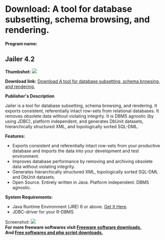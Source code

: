 # Download: A tool for database subsetting, schema browsing, and rendering.

**Program name:**

## Jailer 4.2

  
**Thumbshot:** ![](http://www.freewarefiles.com/screenshot/jailer29_md.gif)   
  
**Download link:** [Download A tool for database subsetting, schema browsing, and rendering.](http://freesoftwares.boysofts.com/Jailer_program_48182.html)  
  


**Publisher's Description**  
  


Jailer is a tool for database subsetting, schema browsing, and rendering. It exports consistent, referentially intact row-sets from relational databases. It removes obsolete data without violating integrity. It is DBMS agnostic (by using JDBC), platform independent, and generates DbUnit datasets, hierarchically structured XML, and topologically sorted SQL-DML. 

**Features:**

  * Exports consistent and referentially intact row-sets from your productive database and imports the data into your development and test environment. 
  * Improves database performance by removing and archiving obsolete data without violating integrity. 
  * Generates hierarchically structured XML, topologically sorted SQL-DML and DbUnit datasets. 
  * Open Source. Entirely written in Java. Platform independent. DBMS agnostic. 

**System Requirements:**

  * Java Runtime Environment (JRE) 6 or above. [Get It Here](http://java.sun.com/javase/downloads/index.jsp). 
  * JDBC-driver for your R-DBMS 

  
  
Screenshot: ![](http://www.freewarefiles.com/screenshot/jailer29.gif)   
**For more freeware softwares visit [Freeware software downloads.](http://freesoftwares.boysofts.com/)**   
**And [Free softwares and php script downloads.](http://www.boysofts.com/)**
